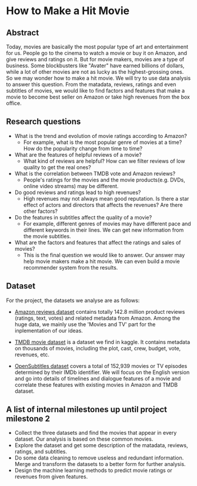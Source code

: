 # How to Make a Hit Movie

## Abstract
Today, movies are basically the most popular type of art and entertainment for us. People go to the cinema to watch a movie or buy it on Amazon, and give reviews and ratings on it. But for movie makers, movies are a type of business. Some blockbusters like "Avater" have earned billions of dollars, while a lot of other movies are not as lucky as the highest-grossing ones. So we may wonder how to make a hit movie. We will try to use data analysis to answer this question. From the matadata, reviews, ratings and even subtitles of movies, we would like to find factors and features that make a movie to become best seller on Amazon or take high revenues from the box office.  

## Research questions
- What is the trend and evolution of movie ratings according to Amazon?
  - For example, what is the most popular genre of movies at a time? How do the popularity change from time to time?
- What are the features of helpful reviews of a movie?
  - What kind of reviews are helpful? How can we filter reviews of low quality to get the real ones?
- What is the correlation between TMDB vote and Amazon reviews?
  - People's ratings for the movies and the movie products(e.g. DVDs, online video streams) may be different.
- Do good reviews and ratings lead to high revenues?
  - High revenues may not always mean good reputation. Is there a star effect of actors and directors that affects the revenues? Are there other factors?
- Do the features in subtitles affect the quality of a movie?
  - For example, different genres of movies may have different pace and different keywords in their lines. We can get new information from the movie subtitles.
- What are the factors and features that affect the ratings and sales of movies?
  - This is the final question we would like to answer. Our answer may help movie makers make a hit movie. We can even build a movie recommender system from the results.



## Dataset
For the project, the datasets we analyse are as follows:

- [Amazon reviews dataset](http://jmcauley.ucsd.edu/data/amazon/index.html) contains totally 142.8 million product reviews (ratings, text, votes) and related metadata from Amazon. Among the huge data, we mainly use the 'Movies and TV' part for the inplementation of our ideas.

- [TMDB movie dataset](https://www.kaggle.com/tmdb/tmdb-movie-metadata) is a dataset we find in kaggle. It contains metadata on thousands of movies, including the plot, cast, crew, budget, vote, revenues, etc.

- [OpenSubtitles dataset](https://icitdocs.epfl.ch/display/clusterdocs/OpenSubtitles) covers a total of 152,939 movies or TV episodes determined by their IMDb identifier. We will focus on the English version and go into details of timelines and dialogue features of a movie and correlate these features with existing movies in Amazon and TMDB dataset.



## A list of internal milestones up until project milestone 2
- Collect the three datasets and find the movies that appear in every dataset. Our analysis is based on these common movies.
- Explore the dataset and get some description of the matadata, reviews, ratings, and subtitles.
- Do some data cleaning to remove useless and redundant information. Merge and transform the datasets to a better form for further analysis.
- Design the machine learning methods to predict movie ratings or revenues from given features.
